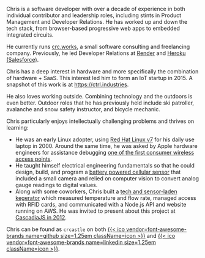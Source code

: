 Chris is a software developer with over a decade of experience in both individual contributor and leadership roles, including stints in Product Management and Developer Relations. He has worked up and down the tech stack, from browser-based progressive web apps to embedded integrated circuits.

He currently runs [crc.works](https://crc.works), a small software consulting and freelancing company. Previously, he led Developer Relations at [Render](https://render.com/) and [Heroku (Salesforce)](https://www.heroku.com/).

Chris has a deep interest in hardware and more specifically the combination of hardware + SaaS. This interest led him to form an IoT startup in 2015. A snapshot of this work is at https://ctrl.industries.

He also loves working outside. Combining technology and the outdoors is even better. Outdoor roles that he has previously held include ski patroller, avalanche and snow safety instructor, and bicycle mechanic.

Chris particularly enjoys intellectually challenging problems and thrives on learning:

- He was an early Linux adopter, using [Red Hat Linux v7](https://en.wikipedia.org/wiki/Red_Hat_Linux#Version_history) for his daily use laptop in 2000. Around the same time, he was asked by Apple hardware engineers for assistance debugging [one of the first consumer wireless access points](https://en.wikipedia.org/wiki/AirPort#AirPort_Base_Station).
- He taught himself electrical engineering fundamentals so that he could design, build, and program a [battery powered cellular sensor](https://ctrl.industries/) that included a small camera and relied on computer vision to convert analog gauge readings to digital values.
- Along with some coworkers, Chris built a [tech and sensor-laden kegerator](https://speakerdeck.com/crc/keg-dot-io) which measured temperature and flow rate, managed access with RFID cards, and communicated with a Node.js API and website running on AWS. He was invited to present about this project at [CascadiaJS in 2012](https://2012.cascadiajs.com/).

Chris can be found as `crcastle` on both [{{< ico vendor=font-awesome-brands name=github size=1.25em className=icon >}}](https://github.com/crcastle) and [{{< ico vendor=font-awesome-brands name=linkedin size=1.25em className=icon >}}](https://linkedin.com/in/crcastle).
